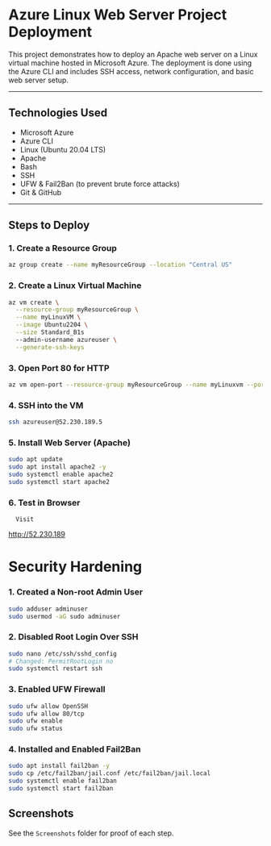 # Azure Linux Web Server Project Deployment

This project demonstrates how to deploy an Apache web server on a Linux virtual machine hosted in Microsoft Azure. The deployment is done using the Azure CLI and includes SSH access, network configuration, and basic web server setup.

---

##  Technologies Used

- Microsoft Azure
- Azure CLI
- Linux (Ubuntu 20.04 LTS)
- Apache
- Bash
- SSH
- UFW & Fail2Ban (to prevent brute force attacks)
- Git & GitHub

---

##  Steps to Deploy

### 1. Create a Resource Group
```bash
az group create --name myResourceGroup --location "Central US"
```

### 2. Create a Linux Virtual Machine
```bash
az vm create \
  --resource-group myResourceGroup \
  --name myLinuxVM \
  --image Ubuntu2204 \
  --size Standard_B1s
  --admin-username azureuser \
  --generate-ssh-keys
  ```

### 3. Open Port 80 for HTTP
```bash
az vm open-port --resource-group myResourceGroup --name myLinuxvm --port 80
```

### 4. SSH into the VM
```bash
ssh azureuser@52.230.189.5
```

### 5. Install Web Server (Apache)
```bash
sudo apt update
sudo apt install apache2 -y
sudo systemctl enable apache2
sudo systemctl start apache2
```

### 6. Test in Browser
      Visit
http://52.230.189

# Security Hardening
### 1. Created a Non-root Admin User
```bash
sudo adduser adminuser
sudo usermod -aG sudo adminuser
```
### 2. Disabled Root Login Over SSH
```bash
sudo nano /etc/ssh/sshd_config
# Changed: PermitRootLogin no
sudo systemctl restart ssh
```

### 3. Enabled UFW Firewall
```bash
sudo ufw allow OpenSSH
sudo ufw allow 80/tcp
sudo ufw enable
sudo ufw status
```
### 4. Installed and Enabled Fail2Ban
```bash
sudo apt install fail2ban -y
sudo cp /etc/fail2ban/jail.conf /etc/fail2ban/jail.local
sudo systemctl enable fail2ban
sudo systemctl start fail2ban
```
## Screenshots
See the `Screenshots` folder for proof of each step.















